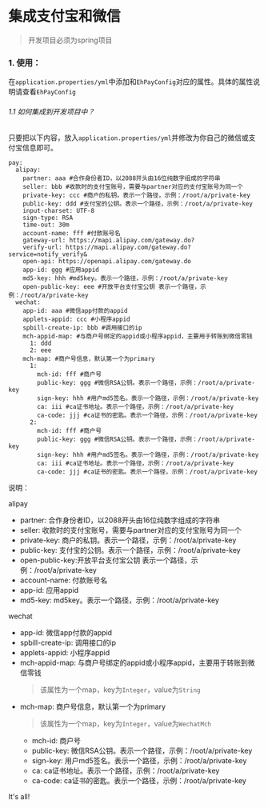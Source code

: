 # 集成支付宝和微信
> 开发项目必须为spring项目

### 1. 使用：
在`application.properties/yml`中添加和`EhPayConfig`对应的属性。具体的属性说明请查看`EhPayConfig`

###### 1.1 如何集成到开发项目中？
只要把以下内容，放入`application.properties/yml`并修改为你自己的微信或支付宝信息即可。
```
pay:
  alipay:
    partner: aaa #合作身份者ID，以2088开头由16位纯数字组成的字符串
    seller: bbb #收款时的支付宝账号，需要与partner对应的支付宝账号为同一个
    private-key: ccc #商户的私钥。表示一个路径，示例：/root/a/private-key
    public-key: ddd #支付宝的公钥。表示一个路径，示例：/root/a/private-key
    input-charset: UTF-8
    sign-type: RSA
    time-out: 30m
    account-name: fff #付款账号名
    gateway-url: https://mapi.alipay.com/gateway.do?
    verify-url: https://mapi.alipay.com/gateway.do?service=notify_verify&
    open-api: https://openapi.alipay.com/gateway.do
    app-id: ggg #应用appid
    md5-key: hhh #md5key。表示一个路径，示例：/root/a/private-key
    open-public-key: eee #开放平台支付宝公钥 表示一个路径，示例：/root/a/private-key
  wechat:
    app-id: aaa #微信app付款的appid
    applets-appid: ccc #小程序appid
    spbill-create-ip: bbb #调用接口的ip
    mch-appid-map: #与商户号绑定的appid或小程序appid，主要用于转账到微信零钱
      1: ddd
      2: eee
    mch-map: #商户号信息，默认第一个为primary
      1: 
        mch-id: fff #商户号
        public-key: ggg #微信RSA公钥。表示一个路径，示例：/root/a/private-key
        sign-key: hhh #用户md5签名。表示一个路径，示例：/root/a/private-key
        ca: iii #ca证书地址。表示一个路径，示例：/root/a/private-key
        ca-code: jjj #ca证书的密匙。表示一个路径，示例：/root/a/private-key
      2: 
        mch-id: fff #商户号
        public-key: ggg #微信RSA公钥。表示一个路径，示例：/root/a/private-key
        sign-key: hhh #用户md5签名。表示一个路径，示例：/root/a/private-key
        ca: iii #ca证书地址。表示一个路径，示例：/root/a/private-key
        ca-code: jjj #ca证书的密匙。表示一个路径，示例：/root/a/private-key
```
说明：

alipay
* partner: 合作身份者ID，以2088开头由16位纯数字组成的字符串
* seller: 收款时的支付宝账号，需要与partner对应的支付宝账号为同一个
* private-key: 商户的私钥。表示一个路径，示例：/root/a/private-key
* public-key: 支付宝的公钥。表示一个路径，示例：/root/a/private-key
* open-public-key:开放平台支付宝公钥 表示一个路径，示例：/root/a/private-key
* account-name: 付款账号名
* app-id: 应用appid
* md5-key: md5key。表示一个路径，示例：/root/a/private-key

wechat
* app-id: 微信app付款的appid
* spbill-create-ip: 调用接口的ip
* applets-appid: 小程序appid
* mch-appid-map: 与商户号绑定的appid或小程序appid，主要用于转账到微信零钱
  > 该属性为一个map，key为`Integer`，value为`String`
* mch-map: 商户号信息，默认第一个为primary
  > 该属性为一个map，key为`Integer`，value为`WechatMch`
   *  mch-id: 商户号
   *  public-key: 微信RSA公钥。表示一个路径，示例：/root/a/private-key
   *  sign-key: 用户md5签名。表示一个路径，示例：/root/a/private-key
   *  ca: ca证书地址。表示一个路径，示例：/root/a/private-key
   *  ca-code: ca证书的密匙。表示一个路径，示例：/root/a/private-key
        
It's all!
